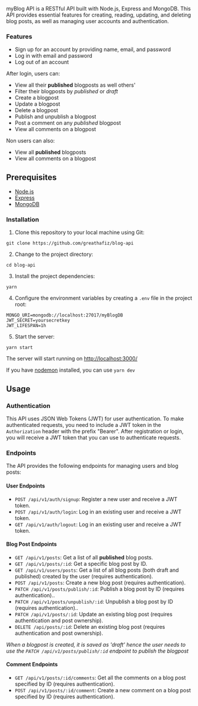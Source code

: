 myBlog API is a RESTful API built with Node.js, Express and MongoDB. This API provides essential features for creating, reading, updating, and deleting blog posts, as well as managing user accounts and authentication.

### Features
- Sign up for an account by providing name, email, and password
- Log in with email and password
- Log out of an account

After login, users can:
* View all their **published** blogposts as well others'
* Filter their blogposts by *published* or *draft*
* Create a blogpost
* Update a blogpost
* Delete a blogpost
* Publish and unpublish a blogpost
* Post a comment on any *published* blogpost
* View all comments on a blogpost

Non users can also:
* View all **published** blogposts
* View all comments on a blogpost

## Prerequisites
* [Node.js](https://nodejs.org/)
* [Express](https://expressjs.com/)
* [MongoDB](https://www.mongodb.com/)

### Installation
1. Clone this repository to your local machine using Git:
```
git clone https://github.com/greathafiz/blog-api
```

2. Change to the project directory:
```
cd blog-api
```

3. Install the project dependencies:
```
yarn
```

4. Configure the environment variables by creating a `.env` file in the project root:
```
MONGO_URI=mongodb://localhost:27017/myBlogDB
JWT_SECRET=yoursecretkey
JWT_LIFESPAN=1h
```

5. Start the server:
```
yarn start
```
The server will start running on [http://localhost:3000/](http://localhost:3000/)

If you have [nodemon](https://www.npmjs.com/package/nodemon) installed, you can use `yarn dev`

## Usage
### Authentication

This API uses JSON Web Tokens (JWT) for user authentication. To make authenticated requests, you need to include a JWT token in the `Authorization` header with the prefix "Bearer". After registration or login, you will receive a JWT token that you can use to authenticate requests.
### Endpoints

The API provides the following endpoints for managing users and blog posts:

#### User Endpoints

- `POST /api/v1/auth/signup`: Register a new user and receive a JWT token.
- `POST /api/v1/auth/login`: Log in an existing user and receive a JWT token.
- `GET /api/v1/auth/logout`: Log in an existing user and receive a JWT token.

#### Blog Post Endpoints

- `GET /api/v1/posts`: Get a list of all **published** blog posts.
- `GET /api/v1/posts/:id`: Get a specific blog post by ID.
- `GET /api/v1/users/posts`: Get a list of all blog posts (both draft and published) created by the user (requires authentication).
- `POST /api/v1/posts`: Create a new blog post (requires authentication).
- `PATCH /api/v1/posts/publish/:id`: Publish a blog post by ID (requires authentication)..
- `PATCH /api/v1/posts/unpublish/:id`: Unpublish a blog post by ID (requires authentication)..
- `PATCH /api/v1/posts/:id`: Update an existing blog post (requires authentication and post ownership).
- `DELETE /api/posts/:id`: Delete an existing blog post (requires authentication and post ownership).

*When a blogpost is created, it is saved as 'draft' hence the user needs to use the `PATCH /api/v1/posts/publish/:id` endpoint to publish the blogpost*

#### Comment Endpoints

- `GET /api/v1/posts/:id/comments`: Get all the comments on a blog post specified by ID (requires authentication).
- `POST /api/v1/posts/:id/comment`: Create a new comment on a blog post specified by ID (requires authentication).